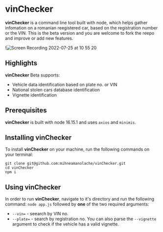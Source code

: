 # vinChecker

**vinChecker** is a command line tool built with node, which helps gather infomation on a romanian reegistered car, based on the registration number or the VIN. This is the beta version and you are welcome to fork the reepo and improve or add new features.

!![Screen Recording 2022-07-25 at 10 55 20](https://user-images.githubusercontent.com/43548656/180728856-a83b176b-a773-41c9-91b0-751c1e5e05d9.gif)

## Highlights 
**vinChecker** Beta supports:
- Vehicle data identification based on plate no. or VIN
- National stolen cars database identification
- Vignette identification

## Prerequisites 
**vinChecker** is built with node 16.15.1 and uses `axios` and `minimis`.

## Installing vinChecker
To install **vinChecker** on your machine, run the following commands on your terminal:
```
git clone git@github.com:mihneamanolache/vinChecker.git 
cd vinChecker
npm i
```

## Using vinChecker
In order to run **vinChecker**, navigate to it's directory and run the following command:
`node app.js` followed by **one** of the two required arguments: 
- `--vin=` - seearch by VIN no.
- `--plate=` - search by registration no.
You can also parse the `--vignette` argument to check if the vehicle has a valid vignette.